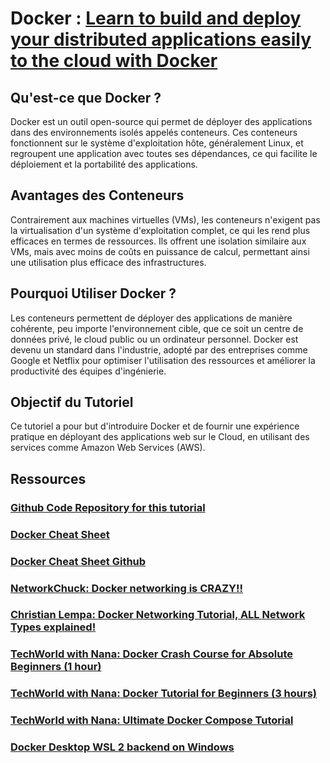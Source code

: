 # Docker : [Learn to build and deploy your distributed applications easily to the cloud with Docker](https://docker-curriculum.com/)

## Qu'est-ce que Docker ?

Docker est un outil open-source qui permet de déployer des applications dans des environnements isolés appelés conteneurs. Ces conteneurs fonctionnent sur le système d'exploitation hôte, généralement Linux, et regroupent une application avec toutes ses dépendances, ce qui facilite le déploiement et la portabilité des applications.

## Avantages des Conteneurs

Contrairement aux machines virtuelles (VMs), les conteneurs n'exigent pas la virtualisation d'un système d'exploitation complet, ce qui les rend plus efficaces en termes de ressources. Ils offrent une isolation similaire aux VMs, mais avec moins de coûts en puissance de calcul, permettant ainsi une utilisation plus efficace des infrastructures.

## Pourquoi Utiliser Docker ?

Les conteneurs permettent de déployer des applications de manière cohérente, peu importe l'environnement cible, que ce soit un centre de données privé, le cloud public ou un ordinateur personnel. Docker est devenu un standard dans l'industrie, adopté par des entreprises comme Google et Netflix pour optimiser l'utilisation des ressources et améliorer la productivité des équipes d'ingénierie.

## Objectif du Tutoriel

Ce tutoriel a pour but d'introduire Docker et de fournir une expérience pratique en déployant des applications web sur le Cloud, en utilisant des services comme Amazon Web Services (AWS).

## Ressources

### [Github Code Repository for this tutorial](https://github.com/prakhar1989/docker-curriculum)

### [Docker Cheat Sheet](https://spacelift.io/blog/docker-commands-cheat-sheet)

### [Docker Cheat Sheet Github](https://github.com/wsargent/docker-cheat-sheet)

### [NetworkChuck: Docker networking is CRAZY!!](https://www.youtube.com/watch?v=bKFMS5C4CG0)

### [Christian Lempa: Docker Networking Tutorial, ALL Network Types explained!](https://www.youtube.com/watch?v=5grbXvV_DSk)

### [TechWorld with Nana: Docker Crash Course for Absolute Beginners (1 hour)](https://www.youtube.com/watch?v=pg19Z8LL06w)

### [TechWorld with Nana: Docker Tutorial for Beginners (3 hours)](https://www.youtube.com/watch?v=3c-iBn73dDE)

### [TechWorld with Nana: Ultimate Docker Compose Tutorial](https://www.youtube.com/watch?v=SXwC9fSwct8&t=1831s)

### [Docker Desktop WSL 2 backend on Windows](https://docs.docker.com/desktop/wsl/) 